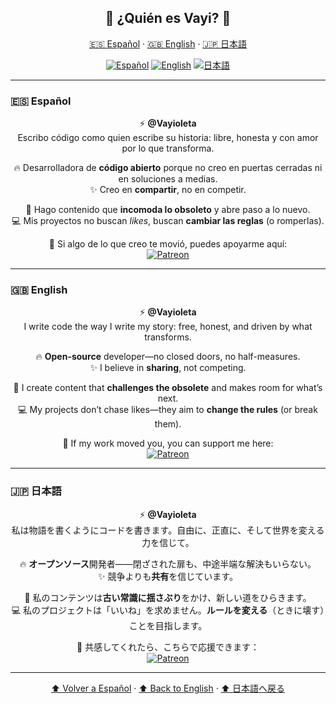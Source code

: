 <!-- Encabezado centrado -->
<h2 align="center">🌸 ¿Quién es Vayi? 🌸</h2>

<p align="center">
  <a href="#es">🇪🇸 Español</a> ·
  <a href="#en">🇬🇧 English</a> ·
  <a href="#ja">🇯🇵 日本語</a>
</p>

<p align="center">
  <a href="#es"><img alt="Español" src="https://img.shields.io/badge/Lang-ES-ff69b4?style=for-the-badge"></a>
  <a href="#en"><img alt="English" src="https://img.shields.io/badge/Lang-EN-8a2be2?style=for-the-badge"></a>
  <a href="#ja"><img alt="日本語" src="https://img.shields.io/badge/言語-JA-00bcd4?style=for-the-badge"></a>
</p>

---

<!-- Español -->
<h3 id="es">🇪🇸 Español</h3>

<div align="center">

⚡ **@Vayioleta**  
Escribo código como quien escribe su historia: libre, honesta y con amor por lo que transforma.

🔥 Desarrolladora de **código abierto** porque no creo en puertas cerradas ni en soluciones a medias.  
✨ Creo en **compartir**, no en competir.

📢 Hago contenido que **incomoda lo obsoleto** y abre paso a lo nuevo.  
💻 Mis proyectos no buscan *likes*, buscan **cambiar las reglas** (o romperlas).

🖤 Si algo de lo que creo te movió, puedes apoyarme aquí:  
<a href="https://www.patreon.com/Vayioleta"><img alt="Patreon" src="https://img.shields.io/badge/Apóyame_en-Patreon-FF424D?logo=patreon&logoColor=white"></a>

</div>

---

<!-- English -->
<h3 id="en">🇬🇧 English</h3>

<div align="center">

⚡ **@Vayioleta**  
I write code the way I write my story: free, honest, and driven by what transforms.

🔥 **Open-source** developer—no closed doors, no half-measures.  
✨ I believe in **sharing**, not competing.

📢 I create content that **challenges the obsolete** and makes room for what’s next.  
💻 My projects don’t chase likes—they aim to **change the rules** (or break them).

🖤 If my work moved you, you can support me here:  
<a href="https://www.patreon.com/Vayioleta"><img alt="Patreon" src="https://img.shields.io/badge/Support_on-Patreon-FF424D?logo=patreon&logoColor=white"></a>

</div>

---

<!-- 日本語 -->
<h3 id="ja">🇯🇵 日本語</h3>

<div align="center">

⚡ **@Vayioleta**  
私は物語を書くようにコードを書きます。自由に、正直に、そして世界を変える力を信じて。

🔥 **オープンソース**開発者——閉ざされた扉も、中途半端な解決もいらない。  
✨ 競争よりも**共有**を信じています。

📢 私のコンテンツは**古い常識に揺さぶり**をかけ、新しい道をひらきます。  
💻 私のプロジェクトは「いいね」を求めません。**ルールを変える**（ときに壊す）ことを目指します。

🖤 共感してくれたら、こちらで応援できます：  
<a href="https://www.patreon.com/Vayioleta"><img alt="Patreon" src="https://img.shields.io/badge/Patreonで-支援する-FF424D?logo=patreon&logoColor=white"></a>

</div>

---

<p align="center">
  <a href="#es">⬆ Volver a Español</a> ·
  <a href="#en">⬆ Back to English</a> ·
  <a href="#ja">⬆ 日本語へ戻る</a>
</p>

